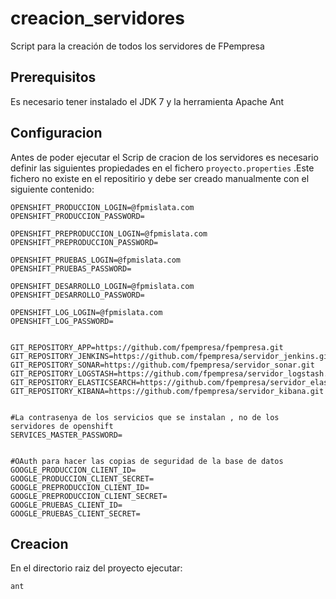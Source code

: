 # creacion_servidores


Script para la creación de todos los servidores de FPempresa

## Prerequisitos
Es necesario tener instalado el JDK 7 y la herramienta Apache Ant

## Configuracion 
Antes de poder ejecutar el Scrip de cracion de los servidores es necesario definir las siguientes propiedades
en el fichero `proyecto.properties` .Este fichero no existe en el repositirio y debe ser creado manualmente 
con el siguiente contenido:

	OPENSHIFT_PRODUCCION_LOGIN=@fpmislata.com
	OPENSHIFT_PRODUCCION_PASSWORD=

	OPENSHIFT_PREPRODUCCION_LOGIN=@fpmislata.com
	OPENSHIFT_PREPRODUCCION_PASSWORD=

	OPENSHIFT_PRUEBAS_LOGIN=@fpmislata.com
	OPENSHIFT_PRUEBAS_PASSWORD=

	OPENSHIFT_DESARROLLO_LOGIN=@fpmislata.com
	OPENSHIFT_DESARROLLO_PASSWORD=

	OPENSHIFT_LOG_LOGIN=@fpmislata.com
	OPENSHIFT_LOG_PASSWORD=


	GIT_REPOSITORY_APP=https://github.com/fpempresa/fpempresa.git
	GIT_REPOSITORY_JENKINS=https://github.com/fpempresa/servidor_jenkins.git
	GIT_REPOSITORY_SONAR=https://github.com/fpempresa/servidor_sonar.git
	GIT_REPOSITORY_LOGSTASH=https://github.com/fpempresa/servidor_logstash.git
	GIT_REPOSITORY_ELASTICSEARCH=https://github.com/fpempresa/servidor_elasticsearch.git
	GIT_REPOSITORY_KIBANA=https://github.com/fpempresa/servidor_kibana.git

	
	#La contrasenya de los servicios que se instalan , no de los servidores de openshift
	SERVICES_MASTER_PASSWORD=

	
	#OAuth para hacer las copias de seguridad de la base de datos
	GOOGLE_PRODUCCION_CLIENT_ID=
	GOOGLE_PRODUCCION_CLIENT_SECRET=
	GOOGLE_PREPRODUCCION_CLIENT_ID=
	GOOGLE_PREPRODUCCION_CLIENT_SECRET=
	GOOGLE_PRUEBAS_CLIENT_ID=
	GOOGLE_PRUEBAS_CLIENT_SECRET=

## Creacion

En el directorio raiz del proyecto ejecutar:

    ant
